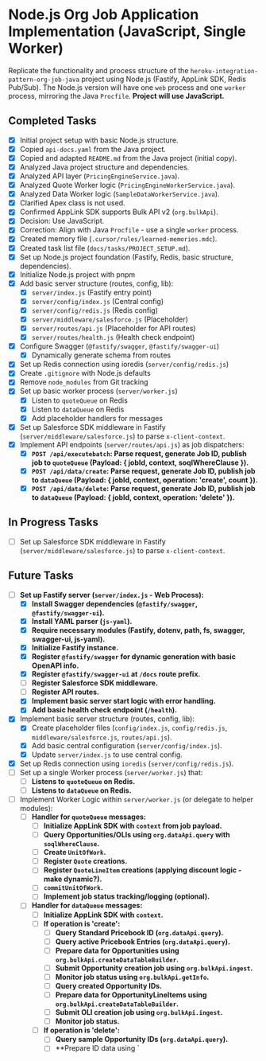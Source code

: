 # Node.js Org Job Application Implementation (JavaScript, Single Worker)

Replicate the functionality and process structure of the `heroku-integration-pattern-org-job-java` project using Node.js (Fastify, AppLink SDK, Redis Pub/Sub). The Node.js version will have one `web` process and one `worker` process, mirroring the Java `Procfile`. **Project will use JavaScript.**

## Completed Tasks
- [x] Initial project setup with basic Node.js structure.
- [x] Copied `api-docs.yaml` from the Java project.
- [x] Copied and adapted `README.md` from the Java project (initial copy).
- [x] Analyzed Java project structure and dependencies.
- [x] Analyzed API layer (`PricingEngineService.java`).
- [x] Analyzed Quote Worker logic (`PricingEngineWorkerService.java`).
- [x] Analyzed Data Worker logic (`SampleDataWorkerService.java`).
- [x] Clarified Apex class is not used.
- [x] Confirmed AppLink SDK supports Bulk API v2 (`org.bulkApi`).
- [x] Decision: Use JavaScript.
- [x] Correction: Align with Java `Procfile` - use a single `worker` process.
- [x] Created memory file (`.cursor/rules/learned-memories.mdc`).
- [x] Created task list file (`docs/tasks/PROJECT_SETUP.md`).
- [x] Set up Node.js project foundation (Fastify, Redis, basic structure, dependencies).
- [x] Initialize Node.js project with pnpm
- [x] Add basic server structure (routes, config, lib):
  - [x] `server/index.js` (Fastify entry point)
  - [x] `server/config/index.js` (Central config)
  - [x] `server/config/redis.js` (Redis config)
  - [x] `server/middleware/salesforce.js` (Placeholder)
  - [x] `server/routes/api.js` (Placeholder for API routes)
  - [x] `server/routes/health.js` (Health check endpoint)
- [x] Configure Swagger (`@fastify/swagger`, `@fastify/swagger-ui`)
  - [x] Dynamically generate schema from routes
- [x] Set up Redis connection using ioredis (`server/config/redis.js`)
- [x] Create `.gitignore` with Node.js defaults
- [x] Remove `node_modules` from Git tracking
- [x] Set up basic worker process (`server/worker.js`)
  - [x] Listen to `quoteQueue` on Redis
  - [x] Listen to `dataQueue` on Redis
  - [x] Add placeholder handlers for messages
- [x] Set up Salesforce SDK middleware in Fastify (`server/middleware/salesforce.js`) to parse `x-client-context`.
- [x] Implement API endpoints (`server/routes/api.js`) as job dispatchers:
  - [x] **`POST /api/executebatch`: Parse request, generate Job ID, publish job to `quoteQueue` (Payload: { jobId, context, soqlWhereClause }).**
  - [x] **`POST /api/data/create`: Parse request, generate Job ID, publish job to `dataQueue` (Payload: { jobId, context, operation: 'create', count }).**
  - [x] **`POST /api/data/delete`: Parse request, generate Job ID, publish job to `dataQueue` (Payload: { jobId, context, operation: 'delete' }).**

## In Progress Tasks
- [ ] Set up Salesforce SDK middleware in Fastify (`server/middleware/salesforce.js`) to parse `x-client-context`.

## Future Tasks
- [ ] **Set up Fastify server (`server/index.js` - Web Process):**
    - [x] **Install Swagger dependencies (`@fastify/swagger`, `@fastify/swagger-ui`).**
    - [x] **Install YAML parser (`js-yaml`).**
    - [x] **Require necessary modules (Fastify, dotenv, path, fs, swagger, swagger-ui, js-yaml).**
    - [x] **Initialize Fastify instance.**
    - [x] **Register `@fastify/swagger` for dynamic generation with basic OpenAPI info.**
    - [x] **Register `@fastify/swagger-ui` at `/docs` route prefix.**
    - [ ] **Register Salesforce SDK middleware.**
    - [ ] **Register API routes.**
    - [x] **Implement basic server start logic with error handling.**
    - [x] **Add basic health check endpoint (`/health`).**
- [x] Implement basic server structure (routes, config, lib):
    - [x] Create placeholder files (`config/index.js`, `config/redis.js`, `middleware/salesforce.js`, `routes/api.js`).
    - [x] Add basic central configuration (`server/config/index.js`).
    - [x] Update `server/index.js` to use central config.
- [x] Set up Redis connection using `ioredis` (`server/config/redis.js`).
- [ ] Set up a single Worker process (`server/worker.js`) that:
    - [ ] **Listens to `quoteQueue` on Redis.**
    - [ ] **Listens to `dataQueue` on Redis.**
- [ ] Implement Worker Logic within `server/worker.js` (or delegate to helper modules):
    - [ ] **Handler for `quoteQueue` messages:**
        - [ ] **Initialize AppLink SDK with `context` from job payload.**
        - [ ] **Query Opportunities/OLIs using `org.dataApi.query` with `soqlWhereClause`.**
        - [ ] **Create `UnitOfWork`.**
        - [ ] **Register `Quote` creations.**
        - [ ] **Register `QuoteLineItem` creations (applying discount logic - make dynamic?).**
        - [ ] **`commitUnitOfWork`.**
        - [ ] **Implement job status tracking/logging (optional).**
    - [ ] **Handler for `dataQueue` messages:**
        - [ ] **Initialize AppLink SDK with `context`.**
        - [ ] **If operation is 'create':**
            - [ ] **Query Standard Pricebook ID (`org.dataApi.query`).**
            - [ ] **Query active Pricebook Entries (`org.dataApi.query`).**
            - [ ] **Prepare data for Opportunities using `org.bulkApi.createDataTableBuilder`.**
            - [ ] **Submit Opportunity creation job using `org.bulkApi.ingest`.**
            - [ ] **Monitor job status using `org.bulkApi.getInfo`.**
            - [ ] **Query created Opportunity IDs.**
            - [ ] **Prepare data for OpportunityLineItems using `org.bulkApi.createDataTableBuilder`.**
            - [ ] **Submit OLI creation job using `org.bulkApi.ingest`.**
            - [ ] **Monitor job status.**
        - [ ] **If operation is 'delete':**
            - [ ] **Query sample Opportunity IDs (`org.dataApi.query`).**
            - [ ] **Prepare ID data using `